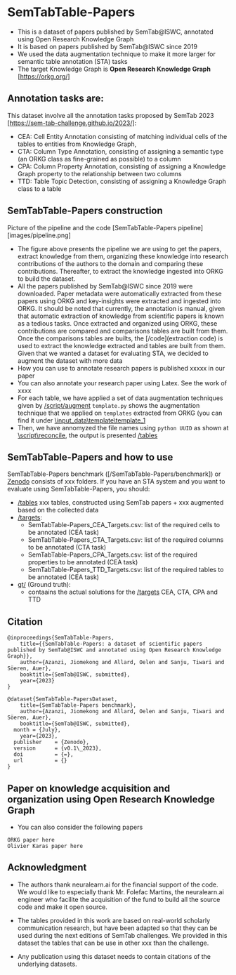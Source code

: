 # SemTabTable-Papers
* This is a dataset of papers published by SemTab@ISWC, annotated using Open Research Knowledge Graph
* It is based on papers published by SemTab@ISWC since 2019
* We used the data augmentation technique to make it more larger for semantic table annotation (STA) tasks
* The target Knowledge Graph is **Open Research Knowledge Graph** [https://orkg.org/]

## Annotation tasks are:
This dataset involve all the annotation tasks proposed by SemTab 2023 [https://sem-tab-challenge.github.io/2023/]:
 * CEA: Cell Entity Annotation consisting of matching individual cells of the tables to entities from Knowledge Graph,
 * CTA: Column Type Annotation, consisting of assigning a semantic type (an ORKG class as fine-grained as possible) to a column
 * CPA: Column Property Annotation, consisting of assigning a Knowledge Graph property to the relationship between two columns
 * TTD: Table Topic Detection, consisting of assigning a Knowledge Graph class to a table

## SemTabTable-Papers construction
Picture of the pipeline and the code
[SemTabTable-Papers pipeline][images/pipeline.png]
* The figure above presents the pipeline we are using to get the papers, extract knowledge from them, organizing these knowledge
 into research contributions of the authors to the domain and comparing these contributions. Thereafter, to extract the knowledge ingested
into ORKG to build the dataset.
* All the papers published by SemTab@ISWC since 2019 were downloaded. Paper metadata were automatically extracted from these papers using ORKG and
  key-insights were extracted and ingested into ORKG. It should be noted that currently, the annotation is manual, given that automatic extraction
  of knowledge from scientific papers is known as a tedious tasks. Once extracted and organized using ORKG, these contributions are compared and
  comparisons tables are built from them. Once the comparisons tables are builts, the [/code](extraction code) is used to extract the knowledge extracted
  and tables are built from them. Given that we wanted a dataset for evaluating STA, we decided to augment the dataset with more data
* How you can use to annotate research papers is published xxxxx in our paper
* You can also annotate your research paper using Latex. See the work of xxxx
* For each table, we have applied a set of data augmentation techniques given by [/script/augment](\scripts\augment)
  `template.py` shows the augmentation technique that we applied on `templates` extracted from ORKG (you can find it under [\input_data\template\template_1](\input_data\template\template_1)
* Then, we have annomyzed the file names using `python UUID` as shown at [\script\reconcile](\script\reconcile), the output is presented [/tables](/benchmark/tables)

## SemTabTable-Papers and how to use
SemTabTable-Papers benchmark ([/SemTabTable-Papers/benchmark]) or [Zenodo](link2Zenodo) consists of xxx folders. If you have an STA system and you want to evaluate using SemTabTable-Papers, you should:
 * [/tables](benchmark/tables) xxx tables, constructed using SemTab papers + xxx augmented based on the collected data
 * [/targets](benchmark/targets):
    * SemTabTable-Papers_CEA_Targets.csv: list of the required cells to be annotated (CEA task)
    * SemTabTable-Papers_CTA_Targets.csv: list of the required columns to be annotated (CTA task)
    * SemTabTable-Papers_CPA_Targets.csv: list of the required properties to be annotated (CEA task)
    * SemTabTable-Papers_TTD_Targets.csv: list of the required tables to be annotated (CEA task)
  * [gt/](/benchmark/gt) (Ground truth):
    * contaains the actual solutions for the [/targets](/benchmark/targets) CEA, CTA, CPA and TTD
    
## Citation



```
@inproceedings{SemTabTable-Papers,
	title={{SemTabTable-Papers: a dataset of scientific papers published by SemTab@ISWC and annotated using Open Research Knowledge Graph}},
	author={Azanzi, Jiomekong and Allard, Oelen and Sanju, Tiwari and Söeren, Auer},
	booktitle={SemTab@ISWC, submitted},
	year={2023}
}

@dataset{SemTabTable-PapersDataset,
	title={SemTabTable-Papers benchmark},
	author={Azanzi, Jiomekong and Allard, Oelen and Sanju, Tiwari and Söeren, Auer},
	booktitle={SemTab@ISWC, submitted},
  month = {July},
	year={2023},
  publisher    = {Zenodo},
  version      = {v0.1\_2023},
  doi          = {=},
  url          = {}
}

```

## Paper on knowledge acquisition and organization using Open Research Knowledge Graph
* You can also consider the following papers

```
ORKG paper here
Olivier Karas paper here
```

## Acknowledgment
* The authors thank neuralearn.ai for the financial support of the code. We would like to especially thank Mr. Folefac Martins, the neuralearn.ai engineer who facilite the
  acquisition of the fund to build all the source code and make it open source.
* The tables provided in this work are based on real-world scholarly communication research, but have been adapted so that they can be used during the next editions of
  SemTab challenges. We provided in this dataset the tables that can be use in other xxx than the challenge.

* Any publication using this dataset needs to contain citations of the underlying datasets.

